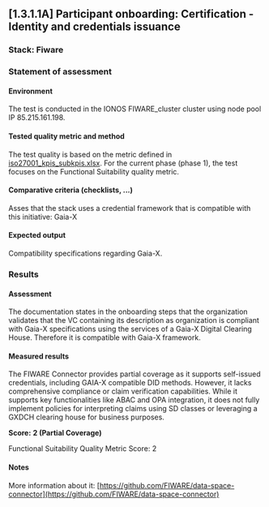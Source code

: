 ## [1.3.1.1A] Participant onboarding: Certification - Identity and credentials issuance
### Stack: Fiware

### Statement of assessment
#### Environment

The test is conducted in the IONOS FIWARE_cluster cluster using node pool IP 85.215.161.198.

#### Tested quality metric and method

The test quality is based on the metric defined in [iso27001_kpis_subkpis.xlsx](../../../../../design_decisions/background_info/iso27001_kpis_subkpis.xlsx). For the current phase (phase 1), the test focuses on the Functional Suitability quality metric.

#### Comparative criteria (checklists, ...)
Asses that the stack uses a credential framework that is compatible with this initiative: Gaia-X

#### Expected output
Compatibility specifications regarding Gaia-X.

### Results
#### Assessment
The documentation states in the onboarding steps that the organization validates that the VC containing its description as organization is compliant with Gaia-X specifications using the services of a Gaia-X Digital Clearing House. Therefore it is compatible with Gaia-X framework.

#### Measured results
The FIWARE Connector provides partial coverage as it supports self-issued credentials, including GAIA-X compatible DID methods. However, it lacks comprehensive compliance or claim verification capabilities. While it supports key functionalities like ABAC and OPA integration, it does not fully implement policies for interpreting claims using SD classes or leveraging a GXDCH clearing house for business purposes.


**Score:** **2 (Partial Coverage)**

Functional Suitability Quality Metric Score: 2



#### Notes
More information about it:  [https://github.com/FIWARE/data-space-connector](https://github.com/FIWARE/data-space-connector)

